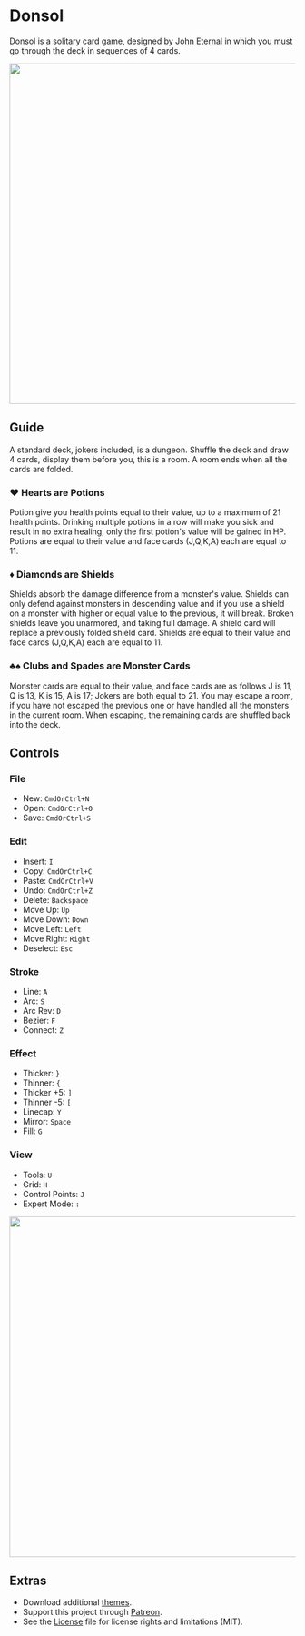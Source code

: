 # Donsol

Donsol is a solitary card game, designed by John Eternal in which you must go through the deck in sequences of 4 cards.

<img src='https://raw.githubusercontent.com/hundredrabbits/Donsol/master/PREVIEW.jpg' width="600"/>

## Guide

A standard deck, jokers included, is a dungeon. Shuffle the deck and draw 4 cards, display them before you, this is a room. A room ends when all the cards are folded.

### ♥︎ Hearts are Potions

Potion give you health points equal to their value, up to a maximum of 21 health points. Drinking multiple potions in a row will make you sick and result in no extra healing, only the first potion's value will be gained in HP. Potions are equal to their value and face cards (J,Q,K,A) each are equal to 11.

### ♦ Diamonds are Shields

Shields absorb the damage difference from a monster's value. Shields can only defend against monsters in descending value and if you use a shield on a monster with higher or equal value to the previous, it will break. Broken shields leave you unarmored, and taking full damage. A shield card will replace a previously folded shield card. Shields are equal to their value and face cards (J,Q,K,A) each are equal to 11.

### ♣♠ Clubs and Spades are Monster Cards

Monster cards are equal to their value, and face cards are as follows J is 11, Q is 13, K is 15, A is 17; Jokers are both equal to 21. You may escape a room, if you have not escaped the previous one or have handled all the monsters in the current room. When escaping, the remaining cards are shuffled back into the deck.

## Controls

### File
- New: `CmdOrCtrl+N`
- Open: `CmdOrCtrl+O`
- Save: `CmdOrCtrl+S`

### Edit
- Insert: `I`
- Copy: `CmdOrCtrl+C`
- Paste: `CmdOrCtrl+V`
- Undo: `CmdOrCtrl+Z`
- Delete: `Backspace`
- Move Up: `Up`
- Move Down: `Down`
- Move Left: `Left`
- Move Right: `Right`
- Deselect: `Esc`

### Stroke
- Line: `A`
- Arc: `S`
- Arc Rev: `D`
- Bezier: `F`
- Connect: `Z`

### Effect
- Thicker: `}`
- Thinner: `{`
- Thicker +5: `]`
- Thinner -5: `[`
- Linecap: `Y`
- Mirror: `Space`
- Fill: `G`

### View
- Tools: `U`
- Grid: `H`
- Control Points: `J`
- Expert Mode: `:`

<img src='https://cdn.rawgit.com/hundredrabbits/Donsol/master/LAYOUT.svg?v=1' width="600"/>

## Extras

- Download additional [themes](https://github.com/hundredrabbits/Themes).
- Support this project through [Patreon](https://patreon.com/100).
- See the [License](LICENSE.md) file for license rights and limitations (MIT).
